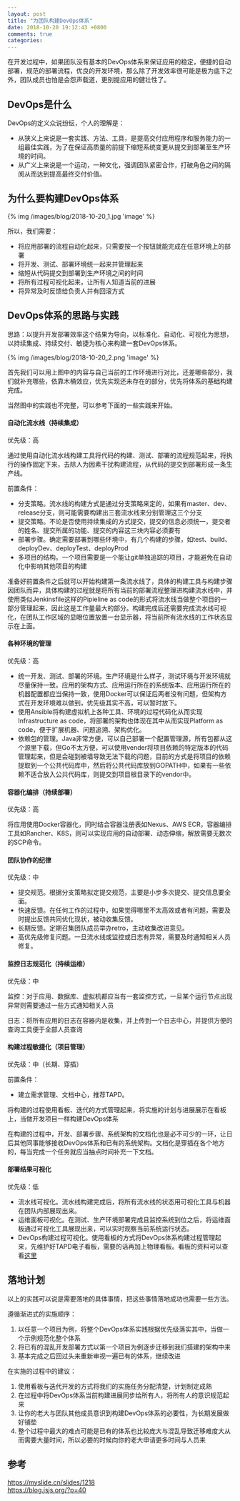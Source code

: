 ```yaml
---
layout: post
title: "为团队构建DevOps体系"
date: 2018-10-20 19:12:43 +0800
comments: true
categories: 
---
```

在开发过程中，如果团队没有基本的DevOps体系来保证应用的稳定，便捷的自动部署，规范的部署流程，优良的开发环境，那么除了开发效率很可能是极为底下之外，团队成员也怕是会怨声载道，更别提应用的健壮性了。

<!-- more -->

## DevOps是什么
DevOps的定义众说纷纭，个人的理解是：

* 从狭义上来说是一套实践、方法、工具，是提高交付应用程序和服务能力的一组最佳实践，为了在保证高质量的前提下缩短系统变更从提交到部署至生产环境的时间。
* 从广义上来说是一个运动，一种文化，强调团队紧密合作，打破角色之间的隔阂从而达到提高最终交付价值。

## 为什么要构建DevOps体系
{% img /images/blog/2018-10-20_1.jpg 'image' %}

所以，我们需要：

* 将应用部署的流程自动化起来，只需要按一个按钮就能完成在任意环境上的部署
* 将开发、测试、部署环境统一起来并管理起来
* 缩短从代码提交到部署到生产环境之间的时间
* 将所有过程可视化起来，让所有人知道当前的进展
* 将异常及时反馈给负责人并有回滚方式

## DevOps体系的思路与实践
思路：以提升开发部署效率这个结果为导向，以标准化、自动化、可视化为思想，以持续集成、持续交付、敏捷为核心来构建一套DevOps体系。

{% img /images/blog/2018-10-20_2.png 'image' %}

首先我们可以用上图中的内容与自己当前的工作环境进行对比，还差哪些部分，我们就补充哪些，依靠木桶效应，优先实现还未存在的部分，优先将体系的基础构建完成。

当然图中的实践也不完整，可以参考下面的一些实践来开始。

#### 自动化流水线（持续集成）
优先级：高

通过使用自动化流水线构建工具将代码的构建、测试、部署的流程规范起来，将执行的操作固定下来，去除人为因素干扰构建流程，从代码的提交到部署形成一条生产线。

前置条件：

* 分支策略。流水线的构建方式是通过分支策略来定的，如果有master、dev、release分支，则可能需要构建出三套流水线来分别管理这三个分支
* 提交策略。不论是否使用持续集成的方式提交，提交的信息必须统一，提交者的姓名、提交所属的功能、提交的内容这三块内容必须要有
* 部署步骤。确定需要部署到哪些环境中，有几个构建的步骤，如test、build、deployDev、deployTest、deployProd
* 多项目的结构。一个项目需要是一个能让git单独追踪的项目，才能避免在自动化中影响其他项目的构建

准备好前置条件之后就可以开始构建第一条流水线了，具体的构建工具与构建步骤因团队而异，具体构建的过程就是将所有当前的部署流程整理进构建流水线中，并使用类似Jenkinsfile这样的Pipieline as code的形式将流水线当做整个项目的一部分管理起来，因此这是工作量最大的部分。构建完成后还需要完成流水线可视化，在团队工作区域的显眼位置放置一台显示器，将当前所有流水线的工作状态显示在上面。

#### 各种环境的管理
优先级：高

* 统一开发、测试、部署的环境。生产环境是什么样子，测试环境与开发环境就尽量保持一致。应用的架构方式、应用运行所在的系统版本、应用运行所在的机器配置都应当保持一致，使用Docker可以保证后两者没有问题，但架构方式在开发环境难以做到，优先级其实不高，可以暂时放下。
* 使用Ansible将构建虚拟机上各种工具、环境的过程代码化从而实现Infrastructure as code，将部署的架构也体现在其中从而实现Platform as code，便于扩展机器、问题追溯、架构优化。
* 依赖包的管理。Java非常方便，可以自己部署一个配置管理源，所有包都从这个源里下载，但Go不太方便，可以使用vender将项目依赖的特定版本的代码管理起来，但是会碰到被墙导致无法下载的问题，目前的方式是将项目的依赖提取到一个公共代码库中，然后将公共代码库放到GOPATH中，如果有一些依赖不适合放入公共代码库，则提交到项目根目录下的vendor中。

#### 容器化编排（持续部署）
优先级：高

将应用使用Docker容器化，同时结合容器注册表如Nexus、AWS ECR，容器编排工具如Rancher、K8S，则可以实现应用的自动部署、动态伸缩，解放需要无数次的SCP命令。

#### 团队协作的纪律
优先级：中

* 提交规范。根据分支策略拟定提交规范，主要是小步多次提交、提交信息要全面。
* 快速反馈。在任何工作的过程中，如果觉得哪里不太高效或者有问题，需要及时提出反馈共同优化现状，被动收集反馈。
* 长期反馈。定期召集团队成员举办retro，主动收集改进意见。
* 高优先级修复问题。一旦流水线或监控或日志有异常，需要及时通知相关人员修复。

#### 监控日志规范化（持续运维）
优先级：中

监控：对于应用、数据库、虚拟机都应当有一套监控方式，一旦某个运行节点出现异常则需要通过一些方式通知相关人员

日志：将所有应用的日志在容器内是收集，并上传到一个日志中心，并提供方便的查询工具便于全部人员查询

#### 构建过程敏捷化（项目管理）
优先级：中（长期、穿插）

前置条件：

* 建立需求管理、文档中心，推荐TAPD。

将构建的过程使用看板、迭代的方式管理起来，将实施的计划与进展展示在看板上，当做开发项目一样构建DevOps体系

在构建的过程中，开发、部署步骤、系统架构的文档化也是必不可少的一环，让日后其他同事能够接收DevOps体系和已有的系统架构。文档化是穿插在各个地方的，每当完成一个任务就应当抽点时间补充一下文档。

#### 部署结果可视化
优先级：低

* 流水线可视化。流水线构建完成后，将所有流水线的状态用可视化工具与机器在团队内部展现出来。
* 运维面板可视化。在测试、生产环境部署完成且监控系统到位之后，将运维面板通过可视化工具展现出来，可以实时观察当前系统运行状态。
* DevOps构建过程可视化。使用看板的方式将DevOps体系构建过程管理起来，先维护好TAPD电子看板，需要的话再加上物理看板。看板的资料可以查看[这里](http://www.wangtianyi.top/blog/2018/03/18/min-jie-zhong-de-kan-ban/)

## 落地计划
以上的实践可以说是需要落地的具体事情，把这些事情落地成功也需要一些方法。

遵循渐进式的实施顺序：

1. 以任意一个项目为例，将整个DevOps体系实践根据优先级落实其中，当做一个示例规范化整个体系
2. 将已有的混乱开发部署方式以第一个项目为例逐步迁移到我们搭建的架构中来
3. 基本完成之后回过头来重新审视一遍已有的体系，继续改进

在实施的过程中的建议：

1. 使用看板与迭代开发的方式将我们的实施任务分配清楚，计划制定成熟
2. 在过程中将DevOps体系当前构建进展同步给所有人，将所有人的意识规范起来
3. 让你的老大与团队其他成员意识到构建DevOps体系的必要性，为长期发展做好铺垫
4. 整个过程中最大的难点可能是已有的体系也比较庞大与混乱导致迁移难度大从而需要大量时间，所以必要的时候向你的老大申请更多时间与人员来

## 参考
https://myslide.cn/slides/1218  
https://blog.jsjs.org/?p=40  
